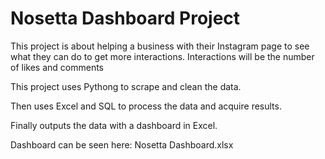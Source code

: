 # Nosetta Dashboard Project

This project is about helping a business with their Instagram page to see what they can do to get more interactions. Interactions will be the number of likes and comments

This project uses Pythong to scrape and clean the data.

Then uses Excel and SQL to process the data and acquire results.

Finally outputs the data with a dashboard in Excel.

Dashboard can be seen here: Nosetta Dashboard.xlsx
